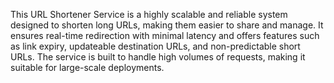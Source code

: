 This URL Shortener Service is a highly scalable and reliable system designed to shorten long URLs, making them easier to share and manage. It ensures real-time redirection with minimal latency and offers features such as link expiry, updateable destination URLs, and non-predictable short URLs. The service is built to handle high volumes of requests, making it suitable for large-scale deployments.
